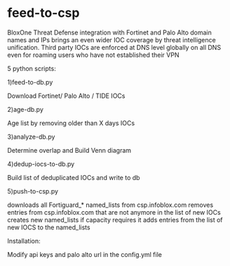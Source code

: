 # feed-to-csp
BloxOne Threat Defense integration with Fortinet and Palo Alto domain names and IPs brings an even wider IOC coverage by threat intelligence unification. Third party IOCs are enforced at DNS level globally on all DNS even for roaming users who have not established their VPN


5 python scripts:

1)feed-to-db.py

Download Fortinet/ Palo Alto / TIDE IOCs

2)age-db.py

Age list by removing older than X days IOCs

3)analyze-db.py

Determine overlap and Build Venn diagram

4)dedup-iocs-to-db.py

Build list of deduplicated IOCs and write to db

5)push-to-csp.py

downloads all Fortiguard_* named_lists from csp.infoblox.com
removes entries from csp.infoblox.com that are not anymore in the list of new IOCs
creates new named_lists if capacity requires it
adds entries from the list of new IOCS to the named_lists



Installation:

Modify api keys and palo alto url in the config.yml file 
